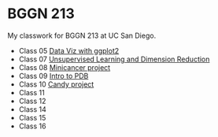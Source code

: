 # BGGN 213
My classwork for BGGN 213 at UC San Diego.

- Class 05 [Data Viz with ggplot2](https://github.com/lahodge/bggn213_github/blob/main/class5/class5_datavis.md)
- Class 07 [Unsupervised Learning and Dimension Reduction](https://github.com/lahodge/bggn213_github/blob/main/class07/lab7_Lauren.pdf)
- Class 08 [Minicancer project](https://github.com/lahodge/bggn213_github/blob/main/class08/Lauren_BGGN213_miniproject.pdf)
- Class 09 [Intro to PDB](https://github.com/lahodge/bggn213_github/blob/main/class09/class09_lab.pdf)
- Class 10 [Candy project](https://github.com/lahodge/bggn213_github/blob/main/class10/candy_proj.md)
- Class 11 
- Class 12
- Class 14
- Class 15
- Class 16

